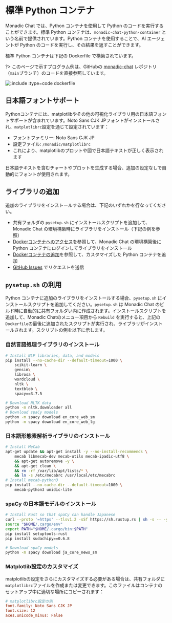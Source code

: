 # 標準 Python コンテナ

Monadic Chat では、Python コンテナを使用して Python のコードを実行することができます。標準 Python コンテナは、`monadic-chat-python-container` という名前で提供されています。Python コンテナを使用することで、AI エージェントが Python のコードを実行し、その結果を返すことができます。

標準 Python コンテナは下記の Dockerfile で構築されています。

?> このページで示すプログラム例は、GitHubの [monadic-chat](https://github.com/yohasebe/monadic-chat) レポジトリ（`main`ブランチ）のコードを直接参照しています。

![](https://raw.githubusercontent.com/yohasebe/monadic-chat/refs/heads/main/docker/services/python/Dockerfile ':include :type=code dockerfile')

## 日本語フォントサポート

Pythonコンテナには、matplotlibやその他の可視化ライブラリ用の日本語フォントサポートが含まれています。Noto Sans CJK JPフォントがインストールされ、`matplotlibrc`設定を通じて設定されています：

- フォントファミリー: Noto Sans CJK JP
- 設定ファイル: `/monadic/matplotlibrc`
- これにより、matplotlibのプロットや図で日本語テキストが正しく表示されます

日本語テキストを含むチャートやプロットを生成する場合、追加の設定なしで自動的にフォントが使用されます。

## ライブラリの追加

追加のライブラリをインストールする場合は、下記のいずれかを行なってください。

- 共有フォルダの `pysetup.sh` にインストールスクリプトを追加して、Monadic Chat の環境構築時にライブラリをインストール（下記の例を参照）
- [Dockerコンテナへのアクセス](./docker-access)を参照して、Monadic Chat の環境構築後に Python コンテナにログインしてライブラリをインストール
- [Dockerコンテナの追加](./adding-containers)を参照して、カスタマイズした Python コンテナを追加
- [GitHub Issues](https://github.com/yohasebe/monadic-chat/issues) でリクエストを送信

## `pysetup.sh` の利用

Python コンテナに追加のライブラリをインストールする場合、`pysetup.sh` にインストールスクリプトを追加してください。`pysetup.sh` は Monadic Chat のビルド時に自動的に共有フォルダい内に作成されます。インストールスクリプトを追加して、Monadic Chatのメニュー項目から `Rebuild` を実行すると、上記の`Dockerfile`の最後に追加されたスクリプトが実行され、ライブラリがインストールされます。スクリプトの例を以下に示します。


### 自然言語処理ライブラリのインストール

```sh
# Install NLP libraries, data, and models
pip install --no-cache-dir --default-timeout=1000 \
    scikit-learn \
    gensim\
    librosa \
    wordcloud \
    nltk \
    textblob \
    spacy==3.7.5

# Download NLTK data
python -m nltk.downloader all
# Download spaCy models
python -m spacy download en_core_web_sm
python -m spacy download en_core_web_lg
```

### 日本語形態素解析ライブラリのインストール

```sh
# Install MeCab
apt-get update && apt-get install -y --no-install-recommends \
    mecab libmecab-dev mecab-utils mecab-ipadic-utf8 \
    && apt-get autoremove -y \
    && apt-get clean \
    && rm -rf /var/lib/apt/lists/* \
    && ln -s /etc/mecabrc /usr/local/etc/mecabrc
# Install mecab-python3
pip install --no-cache-dir --default-timeout=1000 \
    mecab-python3 unidic-lite
```

### spaCy の日本語モデルのインストール

```sh
# Install Rust so that spaCy can handle Japanese
curl --proto '=https' --tlsv1.2 -sSf https://sh.rustup.rs | sh -s -- -y
source "$HOME/.cargo/env"
export PATH="$HOME/.cargo/bin:$PATH"
pip install setuptools-rust
pip install sudachipy==0.6.8

# Download spaCy models
python -m spacy download ja_core_news_sm
```

### Matplotlib設定のカスタマイズ

matplotlibの設定をさらにカスタマイズする必要がある場合は、共有フォルダに`matplotlibrc`ファイルを作成または変更できます。このファイルはコンテナのセットアップ中に適切な場所にコピーされます：

```ini
# matplotlibrc設定の例
font.family: Noto Sans CJK JP
font.size: 12
axes.unicode_minus: False
```
